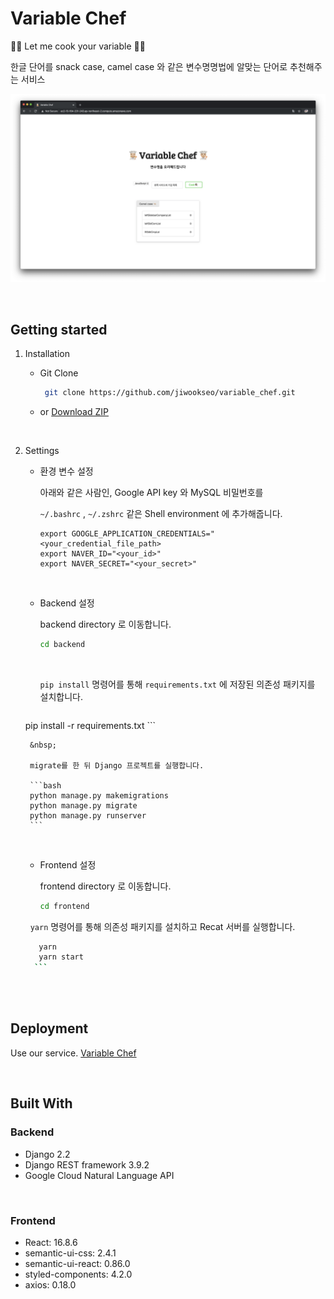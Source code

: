 # Variable Chef

👨‍🍳 Let me cook your variable 👩‍🍳

한글 단어를 snack case, camel case 와 같은 변수명명법에 알맞는 단어로 추천해주는 서비스

![main image](assets/image/main.png)

&nbsp;

## Getting started

1. Installation

   - Git Clone

       ```bash
        git clone https://github.com/jiwookseo/variable_chef.git
       ```

   - or [Download ZIP](https://github.com/jiwookseo/variable_chef/archive/master.zip)

   &nbsp;
   
2. Settings

   *  환경 변수 설정

        아래와 같은 사람인, Google API key 와 MySQL 비밀번호를
   
         `~/.bashrc` ,  `~/.zshrc` 같은 Shell environment 에 추가해줍니다.
        
        ```
	    export GOOGLE_APPLICATION_CREDENTIALS="<your_credential_file_path>
	    export NAVER_ID="<your_id>"
	    export NAVER_SECRET="<your_secret>"
	    ```
	    
	&nbsp;
	    
	* Backend 설정
	
	    backend directory 로 이동합니다.
	
	    ```bash
	    cd backend
	    ```
	
	    &nbsp;
	
	    `pip install` 명령어를 통해 `requirements.txt` 에 저장된 의존성 패키지를 설치합니다.
	
	    ```bash
	pip install -r requirements.txt
	    ```
	    
	    &nbsp;
	    
	    migrate를 한 뒤 Django 프로젝트를 실행합니다.
	    
	    ```bash
	    python manage.py makemigrations
	    python manage.py migrate
	    python manage.py runserver
	    ```
	
	&nbsp;
	
	*  Frontend 설정
	
	    frontend directory 로 이동합니다.
	
	    ```bash
	    cd frontend
	    ```
	
    &nbsp;
	`yarn` 명령어를 통해 의존성 패키지를 설치하고 Recat 서버를 실행합니다.
       
	 ```bash
        yarn
        yarn start
       ```
      

&nbsp;

## Deployment

Use our service. [Variable Chef](http://ec2-15-164-231-243.ap-northeast-2.compute.amazonaws.com)

&nbsp;

## Built With

### Backend

* Django 2.2
* Django REST framework 3.9.2
* Google Cloud Natural Language API

&nbsp;

### Frontend
* React: 16.8.6
* semantic-ui-css: 2.4.1
* semantic-ui-react: 0.86.0
* styled-components: 4.2.0
* axios: 0.18.0
